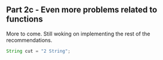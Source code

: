 ## Part 2c - Even more problems related to functions

More to come. Still woking on implementing the rest of the recommendations.

```java
String cut = "2 String";
```